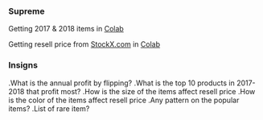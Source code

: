 ### Supreme

Getting 2017 & 2018 items in [Colab](https://drive.google.com/open?id=1RViL35yrzU7qzAZ_f8gMFqigT1YZ4wJ_)

Getting resell price from [StockX.com](https://stockx.com/search?s=supreme) in [Colab](https://drive.google.com/open?id=1RViL35yrzU7qzAZ_f8gMFqigT1YZ4wJ_)


### Insigns

.What is the annual profit by flipping?
.What is the top 10 products in 2017-2018 that profit most?
.How is the size of the items affect resell price
.How is the color of the items affect resell price
.Any pattern on the popular items?
.List of rare item?
